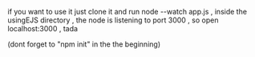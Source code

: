 if you want to use it just clone it and run node --watch app.js , inside the usingEJS directory , the node is listening to port 3000 , so open localhost:3000 , tada

(dont forget to "npm init" in the the beginning)
